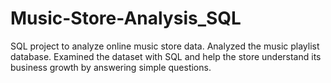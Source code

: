 # Music-Store-Analysis_SQL
SQL project to analyze online music store data. Analyzed the music playlist database. Examined the dataset with SQL and help the store understand its business growth by answering simple questions.
